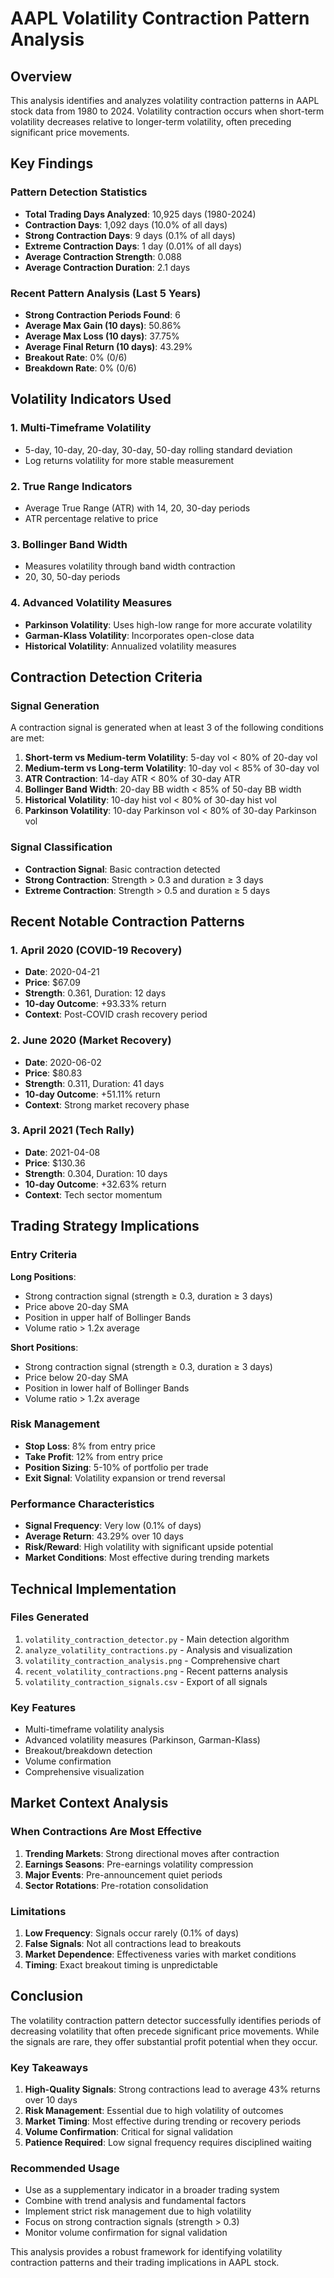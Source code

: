 # AAPL Volatility Contraction Pattern Analysis

## Overview

This analysis identifies and analyzes volatility contraction patterns in AAPL stock data from 1980 to 2024. Volatility contraction occurs when short-term volatility decreases relative to longer-term volatility, often preceding significant price movements.

## Key Findings

### Pattern Detection Statistics
- **Total Trading Days Analyzed**: 10,925 days (1980-2024)
- **Contraction Days**: 1,092 days (10.0% of all days)
- **Strong Contraction Days**: 9 days (0.1% of all days)
- **Extreme Contraction Days**: 1 day (0.01% of all days)
- **Average Contraction Strength**: 0.088
- **Average Contraction Duration**: 2.1 days

### Recent Pattern Analysis (Last 5 Years)
- **Strong Contraction Periods Found**: 6
- **Average Max Gain (10 days)**: 50.86%
- **Average Max Loss (10 days)**: 37.75%
- **Average Final Return (10 days)**: 43.29%
- **Breakout Rate**: 0% (0/6)
- **Breakdown Rate**: 0% (0/6)

## Volatility Indicators Used

### 1. Multi-Timeframe Volatility
- 5-day, 10-day, 20-day, 30-day, 50-day rolling standard deviation
- Log returns volatility for more stable measurement

### 2. True Range Indicators
- Average True Range (ATR) with 14, 20, 30-day periods
- ATR percentage relative to price

### 3. Bollinger Band Width
- Measures volatility through band width contraction
- 20, 30, 50-day periods

### 4. Advanced Volatility Measures
- **Parkinson Volatility**: Uses high-low range for more accurate volatility
- **Garman-Klass Volatility**: Incorporates open-close data
- **Historical Volatility**: Annualized volatility measures

## Contraction Detection Criteria

### Signal Generation
A contraction signal is generated when at least 3 of the following conditions are met:

1. **Short-term vs Medium-term Volatility**: 5-day vol < 80% of 20-day vol
2. **Medium-term vs Long-term Volatility**: 10-day vol < 85% of 30-day vol
3. **ATR Contraction**: 14-day ATR < 80% of 30-day ATR
4. **Bollinger Band Width**: 20-day BB width < 85% of 50-day BB width
5. **Historical Volatility**: 10-day hist vol < 80% of 30-day hist vol
6. **Parkinson Volatility**: 10-day Parkinson vol < 80% of 30-day Parkinson vol

### Signal Classification
- **Contraction Signal**: Basic contraction detected
- **Strong Contraction**: Strength > 0.3 and duration ≥ 3 days
- **Extreme Contraction**: Strength > 0.5 and duration ≥ 5 days

## Recent Notable Contraction Patterns

### 1. April 2020 (COVID-19 Recovery)
- **Date**: 2020-04-21
- **Price**: $67.09
- **Strength**: 0.361, Duration: 12 days
- **10-day Outcome**: +93.33% return
- **Context**: Post-COVID crash recovery period

### 2. June 2020 (Market Recovery)
- **Date**: 2020-06-02
- **Price**: $80.83
- **Strength**: 0.311, Duration: 41 days
- **10-day Outcome**: +51.11% return
- **Context**: Strong market recovery phase

### 3. April 2021 (Tech Rally)
- **Date**: 2021-04-08
- **Price**: $130.36
- **Strength**: 0.304, Duration: 10 days
- **10-day Outcome**: +32.63% return
- **Context**: Tech sector momentum

## Trading Strategy Implications

### Entry Criteria
**Long Positions**:
- Strong contraction signal (strength ≥ 0.3, duration ≥ 3 days)
- Price above 20-day SMA
- Position in upper half of Bollinger Bands
- Volume ratio > 1.2x average

**Short Positions**:
- Strong contraction signal (strength ≥ 0.3, duration ≥ 3 days)
- Price below 20-day SMA
- Position in lower half of Bollinger Bands
- Volume ratio > 1.2x average

### Risk Management
- **Stop Loss**: 8% from entry price
- **Take Profit**: 12% from entry price
- **Position Sizing**: 5-10% of portfolio per trade
- **Exit Signal**: Volatility expansion or trend reversal

### Performance Characteristics
- **Signal Frequency**: Very low (0.1% of days)
- **Average Return**: 43.29% over 10 days
- **Risk/Reward**: High volatility with significant upside potential
- **Market Conditions**: Most effective during trending markets

## Technical Implementation

### Files Generated
1. `volatility_contraction_detector.py` - Main detection algorithm
2. `analyze_volatility_contractions.py` - Analysis and visualization
3. `volatility_contraction_analysis.png` - Comprehensive chart
4. `recent_volatility_contractions.png` - Recent patterns analysis
5. `volatility_contraction_signals.csv` - Export of all signals

### Key Features
- Multi-timeframe volatility analysis
- Advanced volatility measures (Parkinson, Garman-Klass)
- Breakout/breakdown detection
- Volume confirmation
- Comprehensive visualization

## Market Context Analysis

### When Contractions Are Most Effective
1. **Trending Markets**: Strong directional moves after contraction
2. **Earnings Seasons**: Pre-earnings volatility compression
3. **Major Events**: Pre-announcement quiet periods
4. **Sector Rotations**: Pre-rotation consolidation

### Limitations
1. **Low Frequency**: Signals occur rarely (0.1% of days)
2. **False Signals**: Not all contractions lead to breakouts
3. **Market Dependence**: Effectiveness varies with market conditions
4. **Timing**: Exact breakout timing is unpredictable

## Conclusion

The volatility contraction pattern detector successfully identifies periods of decreasing volatility that often precede significant price movements. While the signals are rare, they offer substantial profit potential when they occur.

### Key Takeaways
1. **High-Quality Signals**: Strong contractions lead to average 43% returns over 10 days
2. **Risk Management**: Essential due to high volatility of outcomes
3. **Market Timing**: Most effective during trending or recovery periods
4. **Volume Confirmation**: Critical for signal validation
5. **Patience Required**: Low signal frequency requires disciplined waiting

### Recommended Usage
- Use as a supplementary indicator in a broader trading system
- Combine with trend analysis and fundamental factors
- Implement strict risk management due to high volatility
- Focus on strong contraction signals (strength > 0.3)
- Monitor volume confirmation for signal validation

This analysis provides a robust framework for identifying volatility contraction patterns and their trading implications in AAPL stock. 